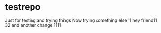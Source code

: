 # testrepo
Just for testing and trying things
Now trying something else
11
hey friend11
32
and another change
1111